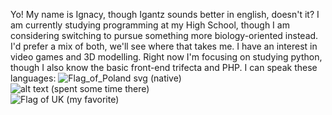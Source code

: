 Yo! My name is Ignacy, though Igantz sounds better in english, doesn't it? I am currently studying programming at my High School, though I am considering switching to pursue something more biology-oriented instead. I'd prefer a mix of both, we'll see where that takes me. I have an interest in video games and 3D modelling. Right now I'm focusing on studying python, though I also know the basic front-end trifecta and PHP. I can speak these languages: ![Flag_of_Poland svg](https://github.com/user-attachments/assets/9a2ca7f8-e297-4b50-ba17-bcd104e59b2f) (native) <br> ![alt text](https://upload.wikimedia.org/wikipedia/en/thumb/c/c3/Flag_of_France.svg/255px-Flag_of_France.svg.png) (spent some time there) <br> ![Flag of UK](https://github.com/user-attachments/assets/4bc8c736-d605-4a7a-a22a-67bd20758f13) (my favorite)
